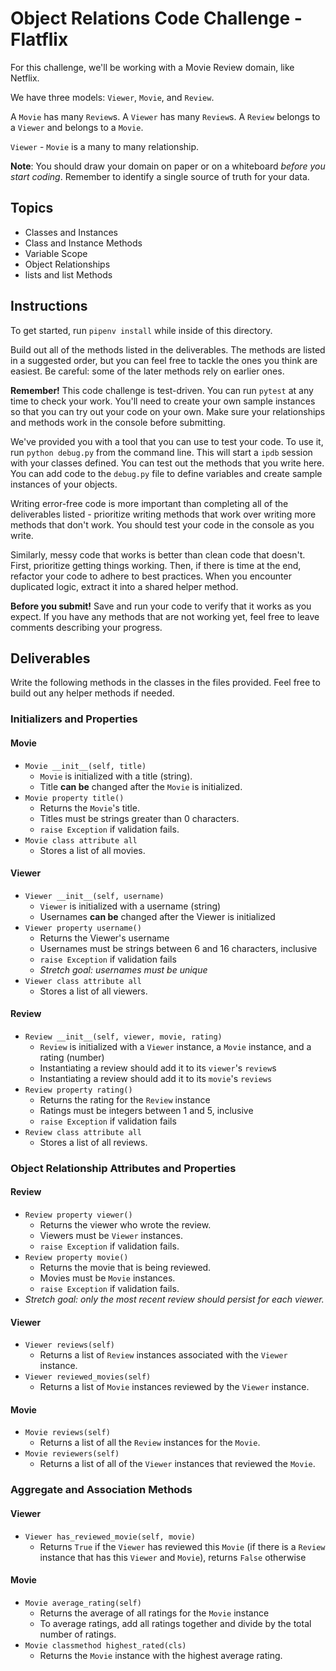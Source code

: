 # Object Relations Code Challenge - Flatflix

For this challenge, we'll be working with a Movie Review domain, like Netflix.

We have three models: `Viewer`, `Movie`, and `Review`.

A `Movie` has many `Review`s. A `Viewer` has many `Review`s. A `Review` belongs
to a `Viewer` and belongs to a `Movie`.

`Viewer` - `Movie` is a many to many relationship.

**Note**: You should draw your domain on paper or on a whiteboard _before you
start coding_. Remember to identify a single source of truth for your data.

## Topics

- Classes and Instances
- Class and Instance Methods
- Variable Scope
- Object Relationships
- lists and list Methods

## Instructions

To get started, run `pipenv install` while inside of this directory.

Build out all of the methods listed in the deliverables. The methods are listed
in a suggested order, but you can feel free to tackle the ones you think are
easiest. Be careful: some of the later methods rely on earlier ones.

**Remember!** This code challenge is test-driven. You can run `pytest` at any
time to check your work.
You'll need to create your own sample instances so that you can try out your
code on your own. Make sure your relationships and methods work in the console
before submitting.

We've provided you with a tool that you can use to test your code. To use it,
run `python debug.py` from the command line. This will start a `ipdb` session
with your classes defined. You can test out the methods that you write here. You
can add code to the `debug.py` file to define variables and create sample
instances of your objects.

Writing error-free code is more important than completing all of the
deliverables listed - prioritize writing methods that work over writing more
methods that don't work. You should test your code in the console as you write.

Similarly, messy code that works is better than clean code that doesn't. First,
prioritize getting things working. Then, if there is time at the end, refactor
your code to adhere to best practices. When you encounter duplicated logic,
extract it into a shared helper method.

**Before you submit!** Save and run your code to verify that it works as you
expect. If you have any methods that are not working yet, feel free to leave
comments describing your progress.

## Deliverables

Write the following methods in the classes in the files provided. Feel free to
build out any helper methods if needed.

### Initializers and Properties

#### Movie

- `Movie __init__(self, title)`
  - `Movie` is initialized with a title (string).
  - Title **can be** changed after the `Movie` is initialized.
- `Movie property title()`
  - Returns the `Movie`'s title.
  - Titles must be strings greater than 0 characters.
  - `raise Exception` if validation fails.
- `Movie class attribute all`
  - Stores a list of all movies.

#### Viewer

- `Viewer __init__(self, username)`
  - `Viewer` is initialized with a username (string)
  - Usernames **can be** changed after the Viewer is initialized
- `Viewer property username()`
  - Returns the Viewer's username
  - Usernames must be strings between 6 and 16 characters,
    inclusive
  - `raise Exception` if validation fails
  - _Stretch goal: usernames must be unique_
- `Viewer class attribute all`
  - Stores a list of all viewers.

#### Review

- `Review __init__(self, viewer, movie, rating)`
  - `Review` is initialized with a `Viewer` instance, a `Movie` instance, and a
    rating (number)
  - Instantiating a review should add it to its `viewer`'s `review`s
  - Instantiating a review should add it to its `movie`'s `reviews`
- `Review property rating()`
  - Returns the rating for the `Review` instance
  - Ratings must be integers between 1 and 5, inclusive
  - `raise Exception` if validation fails
- `Review class attribute all`
  - Stores a list of all reviews.

### Object Relationship Attributes and Properties

#### Review

- `Review property viewer()`
  - Returns the viewer who wrote the review.
  - Viewers must be `Viewer` instances.
  - `raise Exception` if validation fails.
- `Review property movie()`
  - Returns the movie that is being reviewed.
  - Movies must be `Movie` instances.
  - `raise Exception` if validation fails.
- _Stretch goal: only the most recent review should persist for each viewer._

#### Viewer

- `Viewer reviews(self)`
  - Returns a list of `Review` instances associated with the `Viewer` instance.
- `Viewer reviewed_movies(self)`
  - Returns a list of `Movie` instances reviewed by the `Viewer` instance.

#### Movie

- `Movie reviews(self)`
  - Returns a list of all the `Review` instances for the `Movie`.
- `Movie reviewers(self)`
  - Returns a list of all of the `Viewer` instances that reviewed the `Movie`.

### Aggregate and Association Methods

#### Viewer

- `Viewer has_reviewed_movie(self, movie)`
  - Returns `True` if the `Viewer` has reviewed this `Movie` (if there is a
    `Review` instance that has this `Viewer` and `Movie`), returns `False`
    otherwise

#### Movie

- `Movie average_rating(self)`
  - Returns the average of all ratings for the `Movie` instance
  - To average ratings, add all ratings together and divide by the total number
    of ratings.
- `Movie classmethod highest_rated(cls)`
  - Returns the `Movie` instance with the highest average rating.
